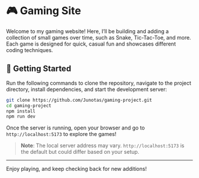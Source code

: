 # 🎮 Gaming Site

Welcome to my gaming website! Here, I’ll be building and adding a collection of small games over time, such as Snake, Tic-Tac-Toe, and more. Each game is designed for quick, casual fun and showcases different coding techniques.

## 🚀 Getting Started

Run the following commands to clone the repository, navigate to the project directory, install dependencies, and start the development server:

```bash
git clone https://github.com/Junotas/gaming-project.git
cd gaming-project
npm install
npm run dev
```

Once the server is running, open your browser and go to `http://localhost:5173` to explore the games!

> **Note**: The local server address may vary. `http://localhost:5173` is the default but could differ based on your setup.

---

Enjoy playing, and keep checking back for new additions!

